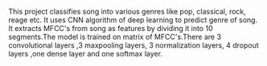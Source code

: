 This project classifies song into various genres like pop, classical, rock, reage etc. It uses CNN algorithm of deep learning to predict genre of song. It extracts MFCC's from song as features by dividing it into 10 segments.The model is trained on matrix of MFCC's.There are 3 convolutional layers ,3 maxpooling layers, 3 normalization layers, 4 dropout layers ,one dense layer and one softmax layer.
